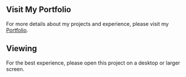 

## Visit My Portfolio

For more details about my projects and experience, please visit my [Portfolio](https://contact-me-rosy.vercel.app/).

## Viewing

For the best experience, please open this project on a desktop or larger screen.

